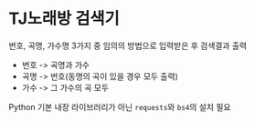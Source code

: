 # TJ노래방 검색기
번호, 곡명, 가수명 3가지 중 임의의 방법으로 입력받은 후 검색결과 출력
- 번호 -> 곡명과 가수
- 곡명 -> 번호(동명의 곡이 있을 경우 모두 출력)
- 가수 -> 그 가수의 곡 모두

Python 기본 내장 라이브러리가 아닌 `requests`와 `bs4`의 설치 필요
